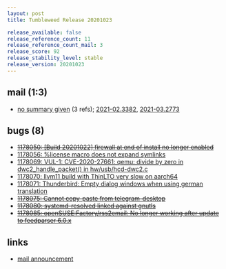 ```yaml
---
layout: post
title: Tumbleweed Release 20201023

release_available: false
release_reference_count: 11
release_reference_count_mail: 3
release_score: 92
release_stability_level: stable
release_version: 20201023
---
```


## mail (1:3)

- [no summary given](https://github.com/boombatower/tumbleweed-review/issues/10) (3 refs); [2021-02.3382](https://github.com/boombatower/tumbleweed-review/issues/10), [2021-03.2773](https://github.com/boombatower/tumbleweed-review/issues/10)

## bugs (8)

<!--more-->

- ~~[1178050: \[Build 20201022\] firewall at end of install no longer enabled](https://bugzilla.opensuse.org/show_bug.cgi?id=1178050)~~
- [1178056: %license macro does not expand symlinks](https://bugzilla.opensuse.org/show_bug.cgi?id=1178056)
- [1178069: VUL-1: CVE-2020-27661: qemu: divide by zero in dwc2_handle_packet() in hw/usb/hcd-dwc2.c](https://bugzilla.opensuse.org/show_bug.cgi?id=1178069)
- [1178070: llvm11 build with ThinLTO very slow on aarch64](https://bugzilla.opensuse.org/show_bug.cgi?id=1178070)
- [1178071: Thunderbird: Empty dialog windows when using german translation](https://bugzilla.opensuse.org/show_bug.cgi?id=1178071)
- ~~[1178075: Cannot copy-paste from telegram-desktop](https://bugzilla.opensuse.org/show_bug.cgi?id=1178075)~~
- ~~[1178080: systemd-resolved linked against gnutls](https://bugzilla.opensuse.org/show_bug.cgi?id=1178080)~~
- ~~[1178085: openSUSE:Factory/rss2email: No longer working after update to feedparser 6.0.x](https://bugzilla.opensuse.org/show_bug.cgi?id=1178085)~~



## links

- [mail announcement](https://github.com/boombatower/tumbleweed-review/issues/10)
